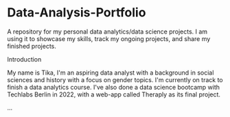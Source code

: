 # Data-Analysis-Portfolio
A repository for my personal data analytics/data science projects. I am using it to showcase my skills, track my ongoing projects, and share my finished projects.

Introduction

My name is Tika, I'm an aspiring data analyst with a background in social sciences and history with a focus on gender topics. I'm currently on track to finish a data analytics course. I've also done a data science bootcamp with Techlabs Berlin in 2022, with a web-app called Theraply as its final project. 

...

